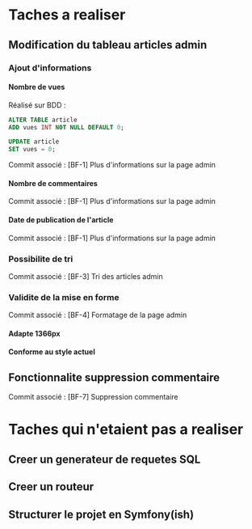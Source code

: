 # Taches a realiser

## Modification du tableau articles admin

### Ajout d'informations

#### Nombre de vues

Réalisé sur BDD :
```sql
ALTER TABLE article
ADD vues INT NOT NULL DEFAULT 0;
```

```sql
UPDATE article
SET vues = 0;
```

Commit associé :
[BF-1] Plus d'informations sur la page admin

#### Nombre de commentaires

Commit associé :
[BF-1] Plus d'informations sur la page admin

#### Date de publication de l'article

Commit associé :
[BF-1] Plus d'informations sur la page admin

### Possibilite de tri

Commit associé :
[BF-3] Tri des articles admin

### Validite de la mise en forme

Commit associé :
[BF-4] Formatage de la page admin

#### Adapte 1366px

#### Conforme au style actuel

## Fonctionnalite suppression commentaire

Commit associé :
[BF-7] Suppression commentaire

# Taches qui n'etaient pas a realiser

## Creer un generateur de requetes SQL

## Creer un routeur

## Structurer le projet en Symfony(ish)

